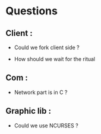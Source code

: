 # Questions

## Client :

-   Could we fork client side ?

-   How should we wait for the ritual

## Com :

-   Network part is in C ?

## Graphic lib :

-   Could we use NCURSES ?
